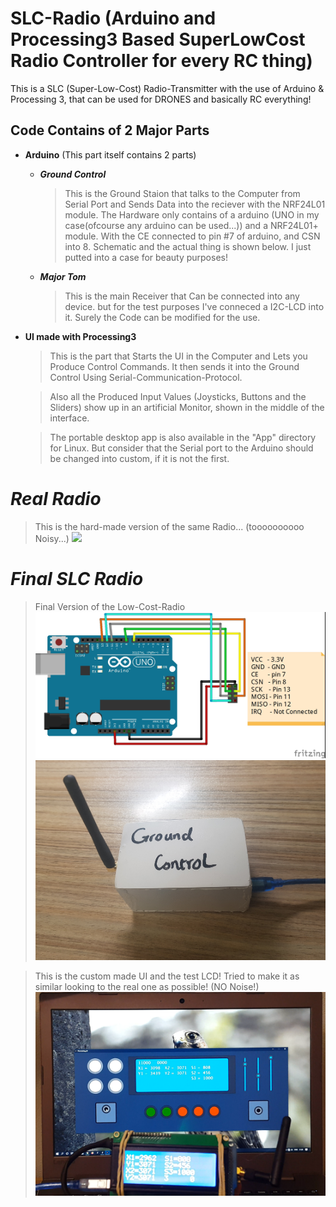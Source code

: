 # SLC-Radio (Arduino and Processing3 Based SuperLowCost Radio Controller for every RC thing)

This is a SLC (Super-Low-Cost) Radio-Transmitter with the use of Arduino & Processing 3, that can be used for DRONES and basically RC everything!

## **Code Contains of 2 Major Parts**

- **Arduino** (This part itself contains 2 parts)
    - ***Ground Control***
        > This is the Ground Staion that talks to the Computer from Serial Port and Sends Data into the reciever with the NRF24L01 module. The Hardware only contains of a arduino (UNO in my case(ofcourse any arduino can be used...)) and a NRF24L01+ module. With the CE connected to pin #7 of arduino, and CSN into 8. Schematic and the actual thing is shown below. I just putted into a case for beauty purposes!

    - ***Major Tom***
        > This is the main Receiver that Can be connected into any device. but for the test purposes I've conneced a I2C-LCD into it. Surely the Code can be modified for the use.



- **UI made with Processing3**
    > This is the part that Starts the UI in the Computer and Lets you Produce Control Commands. It then sends it into the Ground Control Using Serial-Communication-Protocol.
    
    > Also all the Produced Input Values (Joysticks, Buttons and the Sliders) show up in an artificial Monitor, shown in the middle of the interface. 

    > The portable desktop app is also available in the "App" directory for Linux. But consider that the Serial port to the Arduino should be changed into custom, if it is not the first.

# ***Real Radio***
> This is the hard-made version of the same Radio... (toooooooooo Noisy...)
![](Images/Real.jpg)

# ***Final SLC Radio***
> Final Version of the Low-Cost-Radio
![](Images/ArduinoNRFfritzing.jpg)
![](Images/GroundControl.jpg)

> This is the custom made UI and the test LCD! Tried to make it as similar looking to the real one as possible! (NO Noise!)
![](Images/UInLCDtester.PNG)
